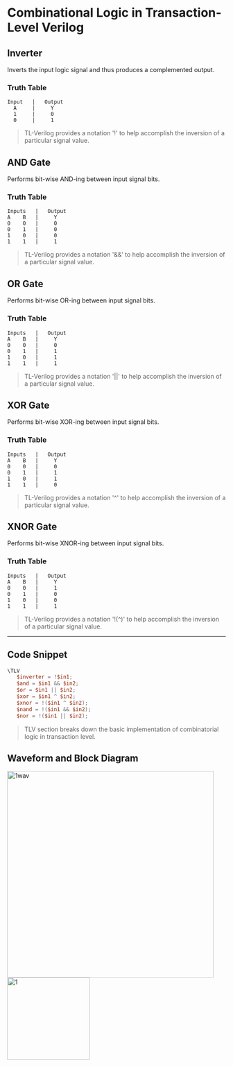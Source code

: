 # Combinational Logic in Transaction-Level Verilog
## Inverter
Inverts the input logic signal and thus produces a complemented output.
### Truth Table
```
Input   |   Output
  A     |     Y
  1     |     0
  0     |     1
```
>TL-Verilog provides a notation '!' to help accomplish the inversion of a particular signal value.
## AND Gate
Performs bit-wise AND-ing between input signal bits.
### Truth Table
```
Inputs   |   Output
A    B   |     Y
0    0   |     0
0    1   |     0
1    0   |     0
1    1   |     1
```
>TL-Verilog provides a notation '&&' to help accomplish the inversion of a particular signal value.
## OR Gate
Performs bit-wise OR-ing between input signal bits.
### Truth Table
```
Inputs   |   Output
A    B   |     Y
0    0   |     0
0    1   |     1
1    0   |     1
1    1   |     1
```
>TL-Verilog provides a notation '||' to help accomplish the inversion of a particular signal value.
## XOR Gate
Performs bit-wise XOR-ing between input signal bits.
### Truth Table
```
Inputs   |   Output
A    B   |     Y
0    0   |     0
0    1   |     1
1    0   |     1
1    1   |     0
```
>TL-Verilog provides a notation '^' to help accomplish the inversion of a particular signal value.
## XNOR Gate
Performs bit-wise XNOR-ing between input signal bits.
### Truth Table
```
Inputs   |   Output
A    B   |     Y
0    0   |     1
0    1   |     0
1    0   |     0
1    1   |     1
```
>TL-Verilog provides a notation '!(^)' to help accomplish the inversion of a particular signal value.
---
## Code Snippet 
```verilog
\TLV
   $inverter = !$in1;
   $and = $in1 && $in2;
   $or = $in1 || $in2;
   $xor = $in1 ^ $in2;
   $xnor = !($in1 ^ $in2);
   $nand = !($in1 && $in2);
   $nor = !($in1 || $in2);
```
> TLV section breaks down the basic implementation of combinatorial logic in transaction level.
## Waveform and Block Diagram
<img width="476" alt="1wav" src="https://github.com/akarxxx1030/100DaysOfTLV/assets/102870828/e219171b-7714-44ce-b1a5-88eb8fbae15c">
<img width="190" alt="1" src="https://github.com/akarxxx1030/100DaysOfTLV/assets/102870828/1111de69-6c70-4150-a82e-1932f8478f14">
